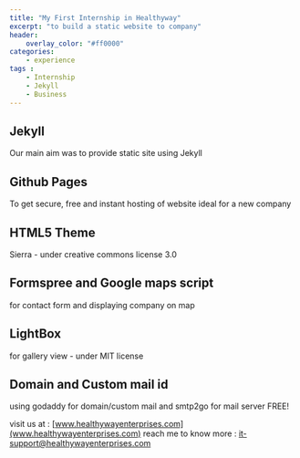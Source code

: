 ```yaml
---
title: "My First Internship in Healthyway"
excerpt: "to build a static website to company"
header:
    overlay_color: "#ff0000"
categories:
    - experience
tags :
    - Internship
    - Jekyll
    - Business
---
```


## Jekyll
Our main aim was to provide static site using Jekyll

## Github Pages
To get secure, free and instant hosting of website ideal for a new company

## HTML5 Theme
Sierra - under creative commons license 3.0

## Formspree and Google maps script
for contact form and displaying company on map

## LightBox
for gallery view - under MIT license

## Domain and Custom mail id
using godaddy for domain/custom mail and smtp2go for mail server FREE!

visit us at : [www.healthywayenterprises.com](www.healthywayenterprises.com)
reach me to know more : [it-support@healthywayenterprises.com](mailto://it-support@healthywayenterprises.com)
